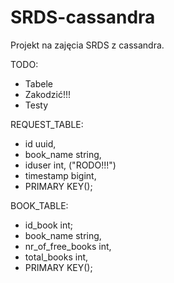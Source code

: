 # SRDS-cassandra
Projekt na zajęcia SRDS z cassandra.

TODO:
- Tabele
- Zakodzić!!!
- Testy


REQUEST_TABLE:
 - id uuid,
 - book_name string,
 - iduser int, ("RODO!!!")
 - timestamp bigint,
 - PRIMARY KEY();
 
 BOOK_TABLE:
 - id_book int;
 - book_name string,
 - nr_of_free_books int,
 - total_books int,
 - PRIMARY KEY();
 
